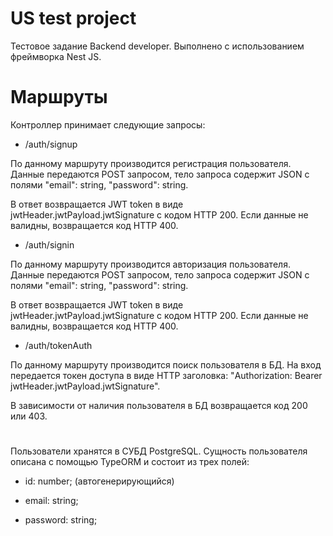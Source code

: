 # US test project

Тестовое задание Backend developer.
Выполнено с использованием фреймворка Nest JS.
# Маршруты
Контроллер принимает следующие запросы:
- /auth/signup

По данному маршруту производится регистрация пользователя.
Данные передаются POST запросом, тело запроса содержит JSON с полями "email": string, "password": string.

В ответ возвращается JWT token в виде jwtHeader.jwtPayload.jwtSignature с кодом HTTP 200.
Если данные не валидны, возвращается код HTTP 400.

- /auth/signin

По данному маршруту производится авторизация пользователя.
Данные передаются POST запросом, тело запроса содержит JSON с полями "email": string, "password": string.

В ответ возвращается JWT token в виде jwtHeader.jwtPayload.jwtSignature с кодом HTTP 200.
Если данные не валидны, возвращается код HTTP 400.

- /auth/tokenAuth

По данному маршруту производится поиск пользователя в БД.
На вход передается токен доступа в виде HTTP заголовка: "Authorization: Bearer jwtHeader.jwtPayload.jwtSignature".

В зависимости от наличия пользователя в БД возвращается код 200 или 403.
#
Пользователи хранятся в СУБД PostgreSQL. Сущность пользователя описана с помощью TypeORM и состоит из трех полей:

- id: number; (автогенерирующийся)

- email: string;

- password: string;
